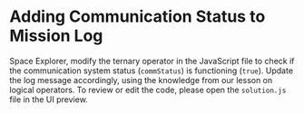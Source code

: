 # Adding Communication Status to Mission Log

Space Explorer, modify the ternary operator in the JavaScript file to check if the communication system status (`commStatus`) is functioning (`true`). Update the log message accordingly, using the knowledge from our lesson on logical operators. To review or edit the code, please open the `solution.js` file in the UI preview.